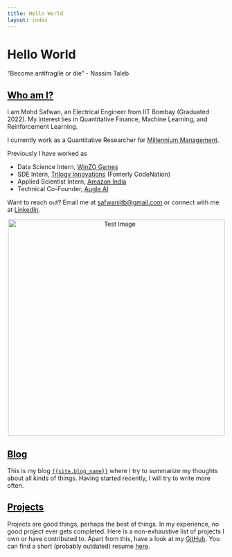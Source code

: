 ```yaml
---
title: Hello World
layout: index
---
```


# Hello World

<p class="message">
    “Become antifragile or die” - Nassim Taleb
</p>

<h2><a href="./about" style="color: #000000">Who am I?</a></h2>    

I am Mohd Safwan, an Electrical Engineer from IIT Bombay (Graduated 2022). My interest lies in Quantitative Finance, Machine Learning, and Reinforcement Learning.

I currently work as a Quantitative Researcher for [Millennium Management](https://mlp.com).

Previously I have worked as

- Data Science Intern, [WinZO Games](https://winzogames.com)
- SDE Intern, [Trilogy Innovations](https://innovations.trilogy.com/) (Fomerly CodeNation)
- Applied Scientist Intern, [Amazon India]()
- Technical Co-Founder, [Augle AI](https://augle.ai)

Want to reach out? Email me at [safwaniitb@gmail.com](mailto:safwaniitb@gmail.com) or connect with me at [LinkedIn](https://www.linkedin.com/in/safwankdb/).

<div align='center'>
    <a href="https://github.com/safwankdb" target="_blank">
    <img src="https://github-readme-stats.vercel.app/api?username=safwankdb&theme=dracula" alt="Test Image" align='center' width="500"/>
    </a>
</div>

<h2><a href="./blog" style="color: #000000">Blog</a></h2>    

This is my blog [```{{site.blog_name}}```](./blog) where I try to summarize my thoughts about all kinds of things. Having started recently, I will try to write more often.

<h2><a href="./projects" style="color: #000000">Projects</a></h2>    

Projects are good things, perhaps the best of things. In my experience, no good project ever gets completed. Here is a non-exhaustive list of projects I own or have contributed to. Apart from this, have a look at my [GitHub](https://github.com/safwankdb). You can find a short (probably outdated) resume [here](./Resume.pdf).

